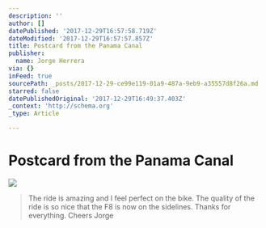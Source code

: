 ```yaml
---
description: ''
author: []
datePublished: '2017-12-29T16:57:58.719Z'
dateModified: '2017-12-29T16:57:57.857Z'
title: Postcard from the Panama Canal
publisher:
  name: Jorge Herrera
via: {}
inFeed: true
sourcePath: _posts/2017-12-29-ce99e119-01a9-487a-9eb9-a35557d8f26a.md
starred: false
datePublishedOriginal: '2017-12-29T16:49:37.403Z'
_context: 'http://schema.org'
_type: Article

---
```

# Postcard from the Panama Canal
![](https://the-grid-user-content.s3-us-west-2.amazonaws.com/e0d3e43f-ea90-4637-8403-43ed52c78259.jpg)

> The ride is amazing and I feel perfect on the bike. The quality of the ride is so nice that the F8 is now on the sidelines. 
> Thanks for everything.
> Cheers
> Jorge